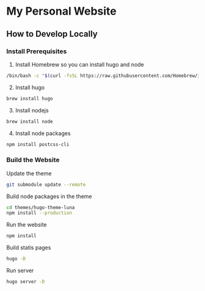 # My Personal Website

## How to Develop Locally

### Install Prerequisites

1. Install Homebrew so you can install hugo and node

```bash
/bin/bash -c "$(curl -fsSL https://raw.githubusercontent.com/Homebrew/install/HEAD/install.sh)"
```

2. Install hugo

```bash
brew install hugo
```

3. Install nodejs

```bash
brew install node
```
4. Install node packages

```bash
npm install postcss-cli
```

### Build the Website

Update the theme

```bash
git submodule update --remote
```

Build node packages in the theme

```bash
cd themes/hugo-theme-luna
npm install --production
```

Run the website

```bash
npm install
```

Build statis pages

```bash
hugo -D
```

Run server

```bash
hugo server -D
```
